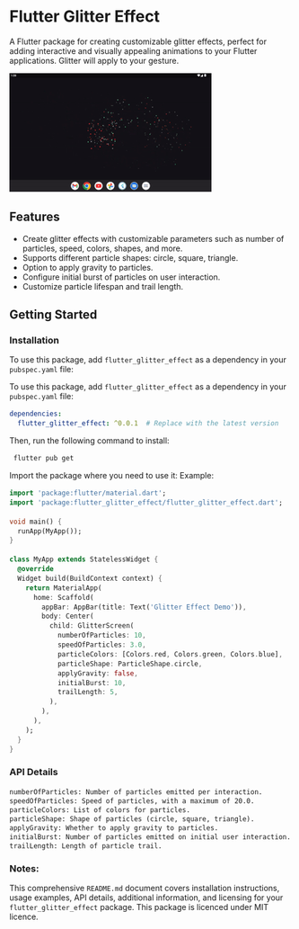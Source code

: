 # Flutter Glitter Effect

A Flutter package for creating customizable glitter effects, perfect for adding interactive and visually appealing animations to your Flutter applications. Glitter will apply to your gesture.

![Flutter Glitter Effect Demo](https://raw.githubusercontent.com/sharmark9931/flutter_glitter_effect/main/flutter_glitter_effect.gif)

## Features

- Create glitter effects with customizable parameters such as number of particles, speed, colors, shapes, and more.
- Supports different particle shapes: circle, square, triangle.
- Option to apply gravity to particles.
- Configure initial burst of particles on user interaction.
- Customize particle lifespan and trail length.

## Getting Started

### Installation

To use this package, add `flutter_glitter_effect` as a dependency in your `pubspec.yaml` file:

To use this package, add `flutter_glitter_effect` as a dependency in your `pubspec.yaml` file:
```yaml
dependencies:
  flutter_glitter_effect: ^0.0.1  # Replace with the latest version
```
Then, run the following command to install:
```bash
 flutter pub get
```
Import the package where you need to use it:
Example:
```dart
import 'package:flutter/material.dart';
import 'package:flutter_glitter_effect/flutter_glitter_effect.dart';

void main() {
  runApp(MyApp());
}

class MyApp extends StatelessWidget {
  @override
  Widget build(BuildContext context) {
    return MaterialApp(
      home: Scaffold(
        appBar: AppBar(title: Text('Glitter Effect Demo')),
        body: Center(
          child: GlitterScreen(
            numberOfParticles: 10,
            speedOfParticles: 3.0,
            particleColors: [Colors.red, Colors.green, Colors.blue],
            particleShape: ParticleShape.circle,
            applyGravity: false,
            initialBurst: 10,
            trailLength: 5,
          ),
        ),
      ),
    );
  }
}
```

### API Details
```
numberOfParticles: Number of particles emitted per interaction.
speedOfParticles: Speed of particles, with a maximum of 20.0.
particleColors: List of colors for particles.
particleShape: Shape of particles (circle, square, triangle).
applyGravity: Whether to apply gravity to particles.
initialBurst: Number of particles emitted on initial user interaction.
trailLength: Length of particle trail.
```

### Notes:

This comprehensive `README.md` document covers installation instructions, usage examples, API details, additional information, and licensing for your `flutter_glitter_effect` package. This package is licenced under MIT licence.
